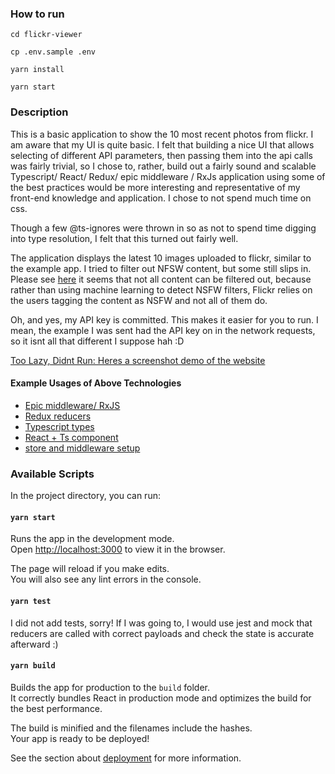 ### How to run

```cd flickr-viewer```

```cp .env.sample .env```

```yarn install```

```yarn start```


### Description

This is a basic application to show the 10 most recent photos from flickr.
I am aware that my UI is quite basic. I felt that building a nice UI that allows selecting
of different API parameters, then passing them into the api calls was fairly trivial, so
I chose to, rather, build out a fairly sound and scalable Typescript/ React/ Redux/ epic middleware / RxJs
application using some of the best practices would be more interesting and representative of my
front-end knowledge and application. I chose to not spend much time on css.

Though a few @ts-ignores were thrown in so as not to spend time digging into type resolution, I felt that
this turned out fairly well.

The application displays the latest 10 images uploaded to flickr, similar to the example app.
I tried to filter out NFSW content, but some still slips in.
Please see [here](https://www.flickr.com/help/forum/en-us/72157690999953734/) it seems that not all content can be filtered out, because
rather than using machine learning to detect NSFW filters, Flickr relies on the users tagging the content as NSFW and not all of them do.

Oh, and yes, my API key is committed. This makes it easier for you to run. I mean, the example I was sent had the API key on in the network requests, so it isnt all that different I suppose hah :D 

[Too Lazy, Didnt Run: Heres a screenshot demo of the website](https://drive.google.com/file/d/11Vh0NR9DTT7KGdo-wdNtDGnKribaIPGU/view?usp=sharing)

#### Example Usages of Above Technologies
* [Epic middleware/ RxJS](https://github.com/GrantEaton/flickr-viewer/blob/master/src/epics/image-epics.ts#L27)
* [Redux reducers](https://github.com/GrantEaton/flickr-viewer/blob/master/src/reducers/image-reducers.ts#L11)
* [Typescript types](https://github.com/GrantEaton/flickr-viewer/blob/master/src/types/types.ts#L1)
* [React + Ts component](https://github.com/GrantEaton/flickr-viewer/blob/master/src/components/ImageDashboard.tsx#L36)
* [store and middleware setup](https://github.com/GrantEaton/flickr-viewer/blob/master/src/store/index.ts#L1)

### Available Scripts

In the project directory, you can run:

#### `yarn start`

Runs the app in the development mode.<br />
Open [http://localhost:3000](http://localhost:3000) to view it in the browser.

The page will reload if you make edits.<br />
You will also see any lint errors in the console.

#### `yarn test`

I did not add tests, sorry! If I was going to, I would use jest and mock that
reducers are called with correct payloads and check the state is accurate afterward :)

#### `yarn build`

Builds the app for production to the `build` folder.<br />
It correctly bundles React in production mode and optimizes the build for the best performance.

The build is minified and the filenames include the hashes.<br />
Your app is ready to be deployed!

See the section about [deployment](https://facebook.github.io/create-react-app/docs/deployment) for more information.

